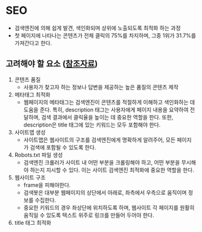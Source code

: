 # SEO
- 검색엔진에 의해 쉽게 발견, 색인화되며 상위에 노출되도록 최적화 하는 과정
- 첫 페이지에 나타나는 콘텐츠가 전체 클릭의 75%를 차지하며, 그중 1위가 31.7%를 가져간다고 한다.

## 고려해야 할 요소 ([참조자료](https://seosem.kr/%EA%B2%80%EC%83%89%EC%97%94%EC%A7%84%EC%B5%9C%EC%A0%81%ED%99%94-on-page-%EA%B2%80%EC%83%89%EC%97%94%EC%A7%84%EC%B5%9C%EC%A0%81%ED%99%94-tip-%EC%A0%95%EB%A6%AC/))

1. 콘텐츠 품질
    - 사용자가 찾고자 하는 정보나 답변을 제공하는 높은 품질의 콘텐츠 제작
2. 메타태그 최적화 
    - 웹페이지의 메타태그는 검색엔진이 콘텐츠를 적절하게 이해하고 색인화하는 데 도움을 준다. 특히, description 태그는 사용자에게 페이지 내용을 요약하여 전달하며, 검색 결과에서 클릭율을 높이는 데 중요한 역할을 한다. 또한, description은 title 태그에 있는 키워드는 모두 포함해야 한다.
3. 사이트맵 생성
    - 사이트맵은 웹사이트의 구조를 검색엔진에게 명확하게 알려주어, 모든 페이지가 검색에 포함될 수 있도록 한다.
4. Robots.txt 파일 생성
    - 검색엔진 크롤러가 사이트 내 어떤 부분을 크롤링해야 하고, 어떤 부분을 무시해야 하는지 지시할 수 있다. 이는 사이트 검색엔진 최적화에 중요한 역할을 한다.
5. 웹사이트 구조
    - frame을 피해야한다.
    - 검색봇은 대부분 웹페이지의 상단에서 아래로, 좌측에서 우측으로 움직이며 정보를 수집한다.
    - 중요한 키워드의 경우 좌상단에 위치하도록 하며, 웹사이트 각 페이지를 원활히 움직일 수 있도록 텍스트 위주로 링크를 만들어 두어야 한다.
6. title 태그 최적화
